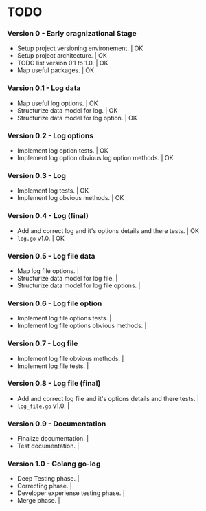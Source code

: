 # TODO 


### Version 0 - Early oragnizational Stage

 - Setup project versioning environement.                                      | OK 
 - Setup project architecture.                                                 | OK 
 - TODO list version 0.1 to 1.0.                                               | OK 
 - Map useful packages.                                                        | OK 


### Varsion 0.1 - Log data 

 - Map useful log options.                                                     | OK 
 - Structurize data model for log.                                             | OK 
 - Structurize data model for log option.                                      | OK 


### Version 0.2 - Log options 

 - Implement log option tests.                                                 | OK 
 - Implement log option obvious log option methods.                            | OK 


### Version 0.3 - Log 

 - Implement log tests.                                                        | OK
 - Implement log obvious methods.                                              | OK


### Version 0.4 - Log (final) 

 - Add and correct log and it's options details and there tests.               | OK
 - `log.go` v1.0.                                                              | OK


### Version 0.5 - Log file data 

 - Map log file options.                                                       | 
 - Structurize data model for log file.                                        | 
 - Structurize data model for log file options.                                |


### Version 0.6 - Log file option 

 - Implement log file options tests.                                           | 
 - Implement log file options obvious methods.                                 | 


### Version 0.7 - Log file 

 - Implement log file obvious methods.                                         | 
 - Implement log file tests.                                                   | 

### Version 0.8 - Log file (final) 

 - Add and correct log file and it's options details and there tests.          | 
 - `log_file.go` v1.0.                                                         | 


### Version 0.9 - Documentation 

 - Finalize documentation.                                                     | 
 - Test documentation.                                                         | 

### Version 1.0 - Golang go-log 

 - Deep Testing phase.                                                         | 
 - Correcting phase.                                                           | 
 - Developer experiense testing phase.                                         | 
 - Merge phase.                                                                | 
